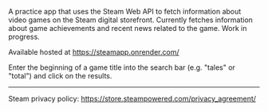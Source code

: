 A practice app that uses the Steam Web API to fetch information about video games on the Steam digital storefront. Currently fetches information about game achievements and recent news related to the game. Work in progress.

Available hosted at https://steamapp.onrender.com/

Enter the beginning of a game title into the search bar (e.g. "tales" or "total") and click on the results.

---

Steam privacy policy: https://store.steampowered.com/privacy_agreement/